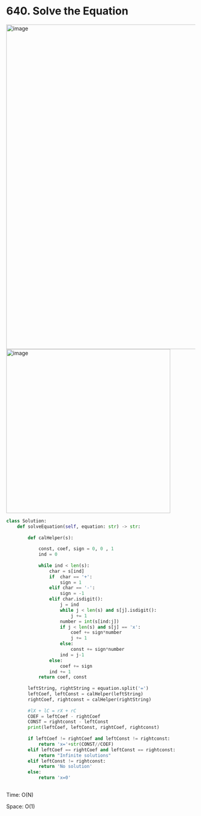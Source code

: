 # 640. Solve the Equation

<img width="865" alt="image" src="https://user-images.githubusercontent.com/35987583/183045467-c6bb5929-7111-42d1-806a-58e0d13c95e7.png">
<img width="437" alt="image" src="https://user-images.githubusercontent.com/35987583/183045503-9cb40986-7456-429d-bab4-f108fd0bbc62.png">


```python
class Solution:
    def solveEquation(self, equation: str) -> str:
        
        def calHelper(s):
            
            const, coef, sign = 0, 0 , 1
            ind = 0 
            
            while ind < len(s):
                char = s[ind]
                if  char == '+':
                    sign = 1
                elif char == '-':
                    sign = -1
                elif char.isdigit():
                    j = ind
                    while j < len(s) and s[j].isdigit():
                        j += 1
                    number = int(s[ind:j])
                    if j < len(s) and s[j] == 'x':
                        coef += sign*number
                        j += 1
                    else:
                        const += sign*number
                    ind = j-1
                else:
                    coef += sign
                ind += 1
            return coef, const
        
        leftString, rightString = equation.split('=')
        leftCoef, leftConst = calHelper(leftString)
        rightCoef, rightconst = calHelper(rightString)
        
        #lX + lC = rX + rC
        COEF = leftCoef - rightCoef
        CONST = rightconst - leftConst
        print(leftCoef, leftConst, rightCoef, rightconst)
        
        if leftCoef != rightCoef and leftConst != rightconst:
            return 'x='+str(CONST//COEF)
        elif leftCoef == rightCoef and leftConst == rightconst:
            return "Infinite solutions"
        elif leftConst != rightconst:
            return 'No solution'
        else:
            return 'x=0'
        
```

Time: O(N)

Space: O(1)
